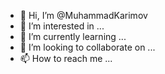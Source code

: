 - 👋 Hi, I’m @MuhammadKarimov
- 👀 I’m interested in ...
- 🌱 I’m currently learning ...
- 💞️ I’m looking to collaborate on ...
- 📫 How to reach me ...

<!---
MuhammadKarimov/MuhammadKarimov is a ✨ special ✨ repository because its `README.md` (this file) appears on your GitHub profile.
You can click the Preview link to take a look at your changes.
--->
